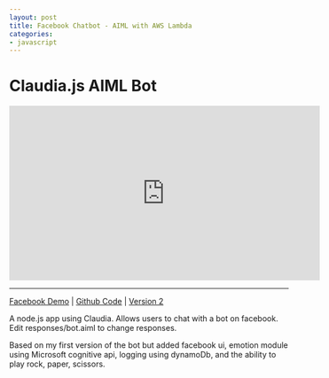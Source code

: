 ```yaml
---
layout: post
title: Facebook Chatbot - AIML with AWS Lambda
categories:
- javascript
---
```


# Claudia.js AIML Bot

<iframe width="560" height="315" src="https://www.youtube.com/embed/pHr32XXrxpI" frameborder="0" allowfullscreen></iframe>

---

[Facebook Demo](https://www.facebook.com/AIMLBot) &#124; [Github Code](https://github.com/kirkins/Claudia-AIML-Bot) &#124; [Version 2](https://github.com/kirkins/Claudia-AIML-Bot-2)

A node.js app using Claudia. Allows users to chat with a bot on facebook. Edit responses/bot.aiml to change responses.

Based on my first version of the bot but added facebook ui, emotion module using Microsoft cognitive api, logging using dynamoDb, and the ability to play rock, paper, scissors.
